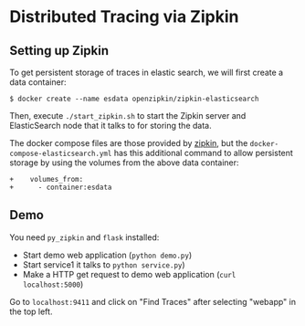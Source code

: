 # Distributed Tracing via Zipkin

## Setting up Zipkin

To get persistent storage of traces in elastic search, we will first create a data container:

```
$ docker create --name esdata openzipkin/zipkin-elasticsearch
```

Then, execute ``./start_zipkin.sh`` to start the Zipkin server and ElasticSearch node that it talks
to for storing the data.

The docker compose files are those provided by [zipkin](https://github.com/openzipkin/docker-zipkin), but
the ``docker-compose-elasticsearch.yml`` has this additional command to allow persistent storage by
using the volumes from the above data container:

```
+    volumes_from:
+      - container:esdata
```

## Demo

You need ``py_zipkin`` and ``flask`` installed:

- Start demo web application (``python demo.py``)
- Start service1 it talks to ``python service.py``)
- Make a HTTP get request to demo web application (``curl localhost:5000``)

Go to ``localhost:9411`` and click on "Find Traces" after selecting "webapp" in the top left.


